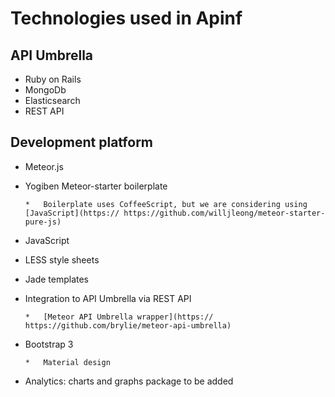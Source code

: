 # Technologies used in Apinf 

## API Umbrella

*   Ruby on Rails
*   MongoDb
*   Elasticsearch
*   REST API

## Development platform

*   Meteor.js
*   Yogiben Meteor-starter boilerplate

        *   Boilerplate uses CoffeeScript, but we are considering using [JavaScript](https:// https://github.com/willjleong/meteor-starter-pure-js)

*   JavaScript
*   LESS style sheets
*   Jade templates
*   Integration to API Umbrella via REST API

        *   [Meteor API Umbrella wrapper](https:// https://github.com/brylie/meteor-api-umbrella)

*   Bootstrap 3

        *   Material design

*   Analytics: charts and graphs package to be added